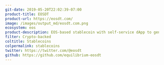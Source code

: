 ```yaml
---
git-date: 2019-05-20T22:02:39-07:00
product-title: EOSDT
product-url: https://eosdt.com/
image: /images/output_md/eosdt.com.png
ecosystem: eos
product-description: EOS-based stablecoin with self-service dApp to generate stablecoins against crypto collateral and to manage existing user positions. [Equilibrium - framework for generating asset-backed EOSDT stablecoins. Interview with CEO](/equilibrium).
filter: Crypto-backed
coltitle: Stablecoins
colpermalink: stablecoins
twitter: https://twitter.com/@eosdt
github: https://github.com/equilibrium-eosdt
---
```

